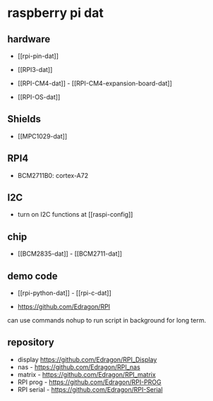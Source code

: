 
# raspberry pi dat 


## hardware 

- [[rpi-pin-dat]]

- [[RPI3-dat]]
  
- [[RPI-CM4-dat]] - [[RPI-CM4-expansion-board-dat]]

- [[RPI-OS-dat]]

## Shields 

- [[MPC1029-dat]]

## RPI4 

- BCM2711B0: cortex-A72 




## I2C 

- turn on I2C functions at [[raspi-config]]


## chip 

- [[BCM2835-dat]] - [[BCM2711-dat]]


## demo code 

- [[rpi-python-dat]] - [[rpi-c-dat]]

- https://github.com/Edragon/RPI

can use commands nohup to run script in background for long term.


## repository

- display https://github.com/Edragon/RPI_Display
- nas - https://github.com/Edragon/RPI_nas
- matrix - https://github.com/Edragon/RPI_matrix
- RPI prog - https://github.com/Edragon/RPI-PROG
- RPI serial - https://github.com/Edragon/RPI-Serial



